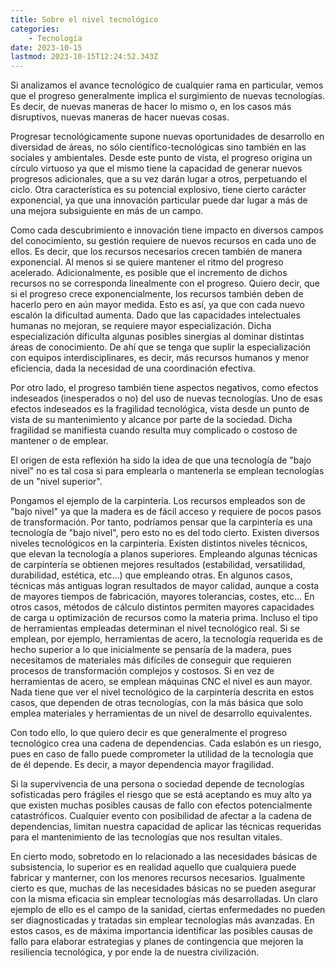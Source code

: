 ```yaml
---
title: Sobre el nivel tecnológico
categories:
    - Tecnología
date: 2023-10-15
lastmod: 2023-10-15T12:24:52.343Z
---
```


Si analizamos el avance tecnológico de cualquier rama en particular, vemos que el progreso generalmente implica el surgimiento de nuevas tecnologías. Es decir, de nuevas maneras de hacer lo mismo o, en los casos más disruptivos, nuevas maneras de hacer nuevas cosas.

Progresar tecnológicamente supone nuevas oportunidades de desarrollo en diversidad de áreas, no sólo científico-tecnológicas sino también en las sociales y ambientales. Desde este punto de vista, el progreso origina un círculo virtuoso ya que el mismo tiene la capacidad de generar nuevos progresos adicionales, que a su vez darán lugar a otros, perpetuando el ciclo. Otra característica es su potencial explosivo, tiene cierto carácter exponencial, ya que una innovación particular puede dar lugar a más de una mejora subsiguiente en más de un campo. 

Como cada descubrimiento e innovación tiene impacto en diversos campos del conocimiento, su gestión requiere de nuevos recursos en cada uno de ellos. Es decir, que los recursos necesarios crecen también de manera exponencial. Al menos si se quiere mantener el ritmo del progreso acelerado. Adicionalmente, es posible que el incremento de dichos recursos no se corresponda linealmente con el progreso. Quiero decir, que si el progreso crece exponencialmente, los recursos también deben de hacerlo pero en aún mayor medida. Esto es así, ya que con cada nuevo escalón la dificultad aumenta. Dado que las capacidades intelectuales humanas no mejoran, se requiere mayor especialización. Dicha especialización dificulta algunas posibles sinergias al dominar distintas áreas de conocimiento. De ahí que se tenga que suplir la especialización con equipos interdisciplinares, es decir, más recursos humanos y menor eficiencia, dada la necesidad de una coordinación efectiva.

Por otro lado, el progreso también tiene aspectos negativos, como efectos indeseados (inesperados o no) del uso de nuevas tecnologías. Uno de esas efectos indeseados es la fragilidad tecnológica, vista desde un punto de vista de su mantenimiento y alcance por parte de la sociedad. Dicha fragilidad se manifiesta cuando resulta muy complicado o costoso de mantener o de emplear.

El origen de esta reflexión ha sido la idea de que una tecnología de "bajo nivel" no es tal cosa si para emplearla o mantenerla se emplean tecnologías de un "nivel superior". 

Pongamos el ejemplo de la carpintería. Los recursos empleados son de "bajo nivel" ya que la madera es de fácil acceso y requiere de pocos pasos de transformación. Por tanto, podríamos pensar que la carpintería es una tecnología de "bajo nivel", pero esto no es del todo cierto. Existen diversos niveles tecnológicos en la carpintería. Existen distintos niveles técnicos, que elevan la tecnología a planos superiores. Empleando algunas técnicas de carpintería se obtienen mejores resultados (estabilidad, versatilidad, durabilidad, estética, etc...) que empleando otras. En algunos casos, técnicas más antiguas logran resultados de mayor calidad, aunque a costa de mayores tiempos de fabricación, mayores tolerancias, costes, etc... En otros casos, métodos de cálculo distintos permiten mayores capacidades de carga u optimización de recursos como la materia prima. Incluso el tipo de herramientas empleadas determinan el nivel tecnológico real. Si se emplean, por ejemplo, herramientas de acero, la tecnología requerida es de hecho superior a lo que inicialmente se pensaría de la madera, pues necesitamos de materiales más difíciles de conseguir que requieren procesos de transformación complejos y costosos. Si en vez de herramientas de acero, se emplean máquinas CNC el nivel es aun mayor. Nada tiene que ver el nivel tecnológico de la carpintería descrita en estos casos, que dependen de otras tecnologías, con la más básica que solo emplea materiales y herramientas de un nivel de desarrollo equivalentes.

Con todo ello, lo que quiero decir es que generalmente el progreso tecnológico crea una cadena de dependencias. Cada eslabón es un riesgo, pues en caso de fallo puede comprometer la utilidad de la tecnología que de él depende. Es decir, a mayor dependencia mayor fragilidad. 

Si la supervivencia de una persona o sociedad depende de tecnologías sofisticadas pero frágiles el riesgo que se está aceptando es muy alto ya que existen muchas posibles causas de fallo con efectos potencialmente catastróficos. Cualquier evento con posibilidad de afectar a la cadena de dependencias, limitan nuestra capacidad de aplicar las técnicas requeridas para el mantenimiento de las tecnologías que nos resultan vitales. 

En cierto modo, sobretodo en lo relacionado a las necesidades básicas de subsistencia, lo superior es en realidad aquello que cualquiera puede fabricar y manterner, con los menores recursos necesarios. Igualmente cierto es que, muchas de las necesidades básicas no se pueden asegurar con la misma eficacia sin emplear tecnologías más desarrolladas. Un claro ejemplo de ello es el campo de la sanidad, ciertas enfermedades no pueden ser diagnosticadas y tratadas sin emplear tecnologías más avanzadas. En estos casos, es de máxima importancia identificar las posibles causas de fallo para elaborar estrategias y planes de contingencia que mejoren la resiliencia tecnológica, y por ende la de nuestra civilización.